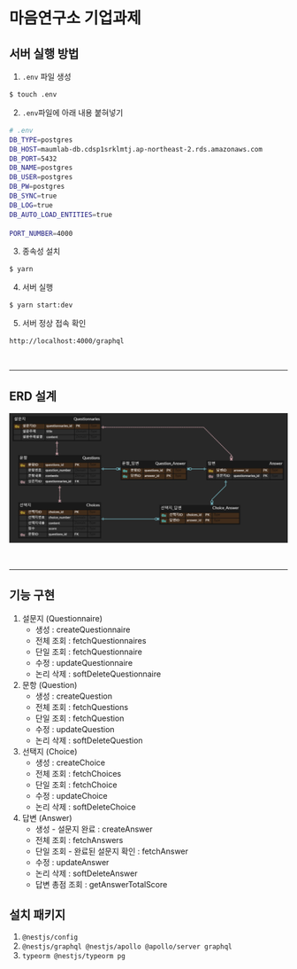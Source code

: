 # 마음연구소 기업과제

## 서버 실행 방법

1. `.env` 파일 생성

```bash
$ touch .env
```

2. `.env`파일에 아래 내용 붙혀넣기

```bash
# .env 
DB_TYPE=postgres
DB_HOST=maumlab-db.cdsp1srklmtj.ap-northeast-2.rds.amazonaws.com
DB_PORT=5432
DB_NAME=postgres
DB_USER=postgres
DB_PW=postgres
DB_SYNC=true
DB_LOG=true
DB_AUTO_LOAD_ENTITIES=true

PORT_NUMBER=4000
```

3. 종속성 설치

```bash
$ yarn
```

4. 서버 실행

```bash
$ yarn start:dev
```

5. 서버 정상 접속 확인

```http
http://localhost:4000/graphql
```

​    

---

## ERD 설계

![image-20231205002725896](README.assets/image-20231205002725896.png)

​    

---

## 기능 구현

1. 설문지 (Questionnaire)
   - 생성 : createQuestionnaire
   - 전체 조회 : fetchQuestionnaires
   - 단일 조회 : fetchQuestionnaire
   - 수정 : updateQuestionnaire
   - 논리 삭제 : softDeleteQuestionnaire
2. 문항 (Question)
   - 생성 : createQuestion
   - 전체 조회 : fetchQuestions
   - 단일 조회 : fetchQuestion
   - 수정 : updateQuestion
   - 논리 삭제 : softDeleteQuestion
3. 선택지 (Choice)
   - 생성 : createChoice
   - 전체 조회 : fetchChoices
   - 단일 조회 : fetchChoice
   - 수정 : updateChoice
   - 논리 삭제 : softDeleteChoice
4. 답변 (Answer) 
   - 생성 - 설문지 완료 : createAnswer
   - 전체 조회 : fetchAnswers
   - 단일 조회 - 완료된 설문지 확인 :  fetchAnswer
   - 수정 : updateAnswer
   - 논리 삭제 : softDeleteAnswer
   - 답변 총점 조회 : getAnswerTotalScore



## 설치 패키지

1. `@nestjs/config`
2. `@nestjs/graphql @nestjs/apollo @apollo/server graphql`
3. `typeorm @nestjs/typeorm pg`

